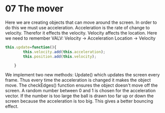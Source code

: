 # 07 The mover 
Here we are creating objects that can move around the screen.
In order to do this we must use acceleration. 
Acceleration is the rate of change to velocity. 
Therefor it effects the velocity. 
Velocity affects the location. 
Here we need to remember 
VALV:
Velocity -> Acceleration 
Location -> Velocity

```js
this.update=function(){
		this.velocity.add(this.acceleration);
		this.position.add(this.velocity);

	}
 ```
We implement two new methods:
Update() which updates the screen every frame. Thus every time the acceleration is changed it makes the object move. 
The checkEdges() function ensures the object doesn't move off the screen.
A random number between 0 and 1 is chosen for the acceleration vector. 
If the number is too large the ball is drawn too far up or down the screen because the acceleration is too big.
This gives a better bouncing effect.
